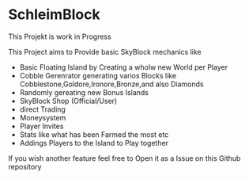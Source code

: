 # SchleimBlock
This Projekt is work in Progress

This Project aims to Provide basic SkyBlock mechanics like

- Basic Floating Island by Creating a wholw new World per Player
- Cobble Gerenrator generating varios Blocks like Cobblestone,Goldore,Ironore,Bronze,and also Diamonds
- Randomly gereating new Bonus Islands
- SkyBlock Shop (Official/User)
- direct Trading
- Moneysystem
- Player Invites
- Stats like what has been Farmed the most etc
- Addings Players to the Island to Play together


If you wish another feature feel free to Open it as a Issue on this Github repository 
